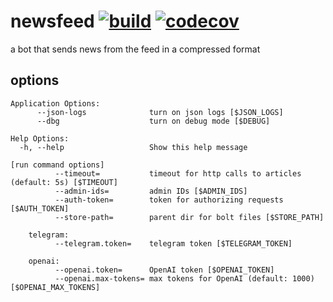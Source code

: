 # newsfeed [![build](https://github.com/Semior001/newsfeed/actions/workflows/.go.yaml/badge.svg)](https://github.com/Semior001/newsfeed/actions/workflows/.go.yaml) [![codecov](https://codecov.io/gh/Semior001/newsfeed/branch/master/graph/badge.svg?token=0MAV99RJ1C)](https://codecov.io/gh/Semior001/newsfeed)
a bot that sends news from the feed in a compressed format

## options
```
Application Options:
      --json-logs              turn on json logs [$JSON_LOGS]
      --dbg                    turn on debug mode [$DEBUG]

Help Options:
  -h, --help                   Show this help message

[run command options]
          --timeout=           timeout for http calls to articles (default: 5s) [$TIMEOUT]
          --admin-ids=         admin IDs [$ADMIN_IDS]
          --auth-token=        token for authorizing requests [$AUTH_TOKEN]
          --store-path=        parent dir for bolt files [$STORE_PATH]

    telegram:
          --telegram.token=    telegram token [$TELEGRAM_TOKEN]

    openai:
          --openai.token=      OpenAI token [$OPENAI_TOKEN]
          --openai.max-tokens= max tokens for OpenAI (default: 1000) [$OPENAI_MAX_TOKENS]
```
